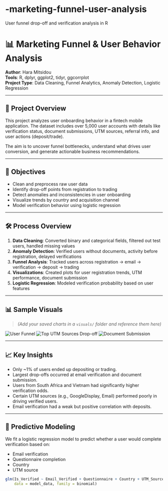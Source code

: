 # -marketing-funnel-user-analysis
User funnel drop-off and verification analysis in R
# 📊 Marketing Funnel & User Behavior Analysis

**Author**: Hara Mitsidou  
**Tools**: R, dplyr, ggplot2, tidyr, ggcorrplot  
**Project Type**: Data Cleaning, Funnel Analytics, Anomaly Detection, Logistic Regression

---

## 📁 Project Overview

This project analyzes user onboarding behavior in a fintech mobile application. The dataset includes over 5,000 user accounts with details like verification status, document submissions, UTM sources, referral info, and user actions (deposit/trade).

The aim is to uncover funnel bottlenecks, understand what drives user conversion, and generate actionable business recommendations.

---

## 🎯 Objectives

- Clean and preprocess raw user data
- Identify drop-off points from registration to trading
- Detect anomalies and inconsistencies in user onboarding
- Visualize trends by country and acquisition channel
- Model verification behavior using logistic regression

---

## 🛠️ Process Overview

1. **Data Cleaning**: Converted binary and categorical fields, filtered out test users, handled missing values
2. **Anomaly Detection**: Verified users without documents, activity before registration, delayed verifications
3. **Funnel Analysis**: Tracked users across registration → email → verification → deposit → trading
4. **Visualizations**: Created plots for user registration trends, UTM performance, document submission
5. **Logistic Regression**: Modeled verification probability based on user features

---

## 📊 Sample Visuals

> *(Add your saved charts in a `visuals/` folder and reference them here)*

![User Funnel](visuals/funnel.png)
![Top UTM Sources Drop-off](visuals/utm_dropoff.png)
![Document Submission](visuals/docs_status.png)

---

## 📈 Key Insights

- Only ~1% of users ended up depositing or trading.
- Largest drop-offs occurred at email verification and document submission.
- Users from South Africa and Vietnam had significantly higher verification odds.
- Certain UTM sources (e.g., GoogleDisplay, Email) performed poorly in driving verified users.
- Email verification had a weak but positive correlation with deposits.

---

## 🧠 Predictive Modeling

We fit a logistic regression model to predict whether a user would complete verification based on:
- Email verification
- Questionnaire completion
- Country
- UTM source

```r
glm(Is_Verified ~ Email_Verified + Questionnaire + Country + UTM_Source,
    data = model_data, family = binomial)
